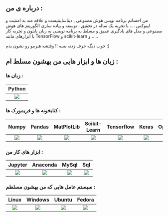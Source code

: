 ## درباره ی من :
من احسانم برنامه نویس هوش مصنوعی , دیتاساینتیست و علاقه مند به امنتیت و لینوکس ....	
با تجربه یک ساله در تحقیق ، توسعه و پیاده سازی الگوریتم های هوش مصنوعی و مدل های یادگیری عمیق و مسلط به برنامه نویسی به زبان پایتون و تجربه کار با ابزارهای مانند TensorFlow و scikit-learn و .....



خوب دیگه حرف زدنه بسه !! وقتشه هنرمو رو نشون بدم :)
## زبان ها و ابزار هایی من بهشون مسلط ام :


### زبان ها :

|Python         |
|:-------------:|
| ![](https://github.com/EhsanNaderlou/profile_images/blob/master/python.png) |

### کتابخونه ها و فریمورک ها :



| Numpy | Pandas | MatPlotLib | Scikit-Learn | Tensorflow | Keras | OpenCv | CvZone | CustomTkinter | YOLO models |
|:-------------:|:-------------:|:-------------:|:-------------:|:-------------:|:-------------:|:-------------:|:-------------:|:-------------:|:-------------:|
| ![](https://github.com/EhsanNaderlou/profile_images/blob/master/numpy.png) | ![](https://github.com/EhsanNaderlou/profile_images/blob/master/pandas.png) | ![](https://github.com/EhsanNaderlou/profile_images/blob/master/matplotlib.png) | ![](https://github.com/EhsanNaderlou/profile_images/blob/master/sklearn.png) | ![](https://github.com/EhsanNaderlou/profile_images/blob/master/tensorflow.png) | ![](https://github.com/EhsanNaderlou/profile_images/blob/master/keras.png) | ![](https://github.com/EhsanNaderlou/profile_images/blob/master/cv2.png) | ![](https://github.com/EhsanNaderlou/profile_images/blob/master/cvzone.png) | ![](https://github.com/EhsanNaderlou/profile_images/blob/master/customtkinter.png) | ![](https://github.com/EhsanNaderlou/profile_images/blob/master/yolo.png) |


### ابزار های کار من :
| Jupyter | Anaconda | MySql | Sql |
|:-------------:|:-------------:|:-------------:|:-------------:|
| ![](https://github.com/EhsanNaderlou/profile_images/blob/master/jupyter.png) | ![](https://github.com/EhsanNaderlou/profile_images/blob/master/anaconda.png) | ![](https://github.com/EhsanNaderlou/profile_images/blob/master/MySql.png) | ![](https://github.com/EhsanNaderlou/profile_images/blob/master/sql.png) |

### سیستم عامل هایی که من بهشون مسلطم :
| Linux | Windows | Ubuntu | Fedora |
|:-------------:|:-------------:|:-------------:|:-------------:|
| ![](https://github.com/EhsanNaderlou/profile_images/blob/master/linux.png) | ![](https://github.com/EhsanNaderlou/profile_images/blob/master/windows.png) | ![](https://github.com/EhsanNaderlou/profile_images/blob/master/ubuntu.png) | ![](https://github.com/EhsanNaderlou/profile_images/blob/master/fedora.png) |

